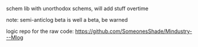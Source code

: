 schem lib with unorthodox schems, will add stuff overtime

note: semi-anticlog beta is well a beta, be warned


logic repo for the raw code: https://github.com/SomeonesShade/Mindustry---Mlog

